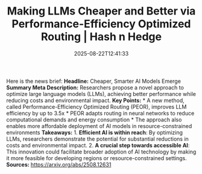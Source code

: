 ﻿---
title: "Making LLMs Cheaper and Better via Performance-Efficiency Optimized Routing | Hash n Hedge"
date: "2025-08-22T12:41:33"
category: "Markets"
summary: ""
slug: "making-llms-cheaper-and-better-via-performanceefficiency-opt"
source_urls:
  - ""
seo:
  title: "Making LLMs Cheaper and Better via Performance-Efficiency Optimized Routing | Hash n Hedge | Hash n Hedge"
  description: ""
  keywords: ["news", "markets", "brief"]
---
Here is the news brief:  **Headline:** Cheaper, Smarter AI Models Emerge  **Summary Meta Description:** Researchers propose a novel approach to optimize large language models (LLMs), achieving better performance while reducing costs and environmental impact.  **Key Points:**  * A new method, called Performance-Efficiency Optimized Routing (PEOR), improves LLM efficiency by up to 3.5x * PEOR adapts routing in neural networks to reduce computational demands and energy consumption * The approach also enables more affordable deployment of AI models in resource-constrained environments  **Takeaways:**  1. **Efficient AI is within reach**: By optimizing LLMs, researchers demonstrate the potential for substantial reductions in costs and environmental impact. 2. **A crucial step towards accessible AI**: This innovation could facilitate broader adoption of AI technology by making it more feasible for developing regions or resource-constrained settings.  **Sources:** https://arxiv.org/abs/2508.12631